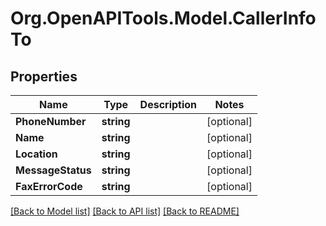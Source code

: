 
# Org.OpenAPITools.Model.CallerInfoTo

## Properties

Name | Type | Description | Notes
------------ | ------------- | ------------- | -------------
**PhoneNumber** | **string** |  | [optional] 
**Name** | **string** |  | [optional] 
**Location** | **string** |  | [optional] 
**MessageStatus** | **string** |  | [optional] 
**FaxErrorCode** | **string** |  | [optional] 

[[Back to Model list]](../README.md#documentation-for-models)
[[Back to API list]](../README.md#documentation-for-api-endpoints)
[[Back to README]](../README.md)


